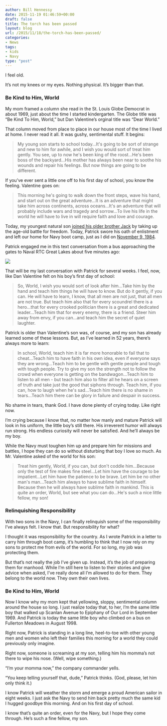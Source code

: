 ```yaml
---
author: Bill Hennessy
date: 2015-11-19 01:46:59+00:00
draft: false
title: The torch has been passed
layout: blog
url: /2015/11/18/the-torch-has-been-passed/
categories:
- News
tags:
- kids
- Navy
type: "post"
---
```


I feel old.

It’s not my knees or my eyes. Nothing physical. It’s bigger than that.



### Be Kind to Him, World



My mom framed a column she read in the St. Louis Globe Democrat in about 1969, just about the time I started kindergarten. The Globe title was “Be Kind To Him, World,” but Dan Valentine’s orginal title was “Dear World.”

That column moved from place to place in our house most of the time I lived at home. I never read it all. It was gushy, sentimental stuff. It begins:



> My young son starts to school today...It's going to be sort of strange and new to him for awhile, and I wish you would sort of treat him gently. You see, up to now he's been king of the roost...He's been boss of the backyard...His mother has always been near to soothe his wounds and repair his feelings.
But now things are going to be different.



If you’ve ever sent a little one off to his first day of school, you know the feeling. Valentine goes on:



> This morning he's going to walk down the front steps, wave his hand, and start out on the great adventure...It is an adventure that might take him across continents, across oceans...It's an adventure that will probably include wars and tragedy and sorrow...To live his life in the world he will have to live in will require faith and love and courage.



Today, my youngest natural son [joined his older brother Jack](https://hennessysview.com/2010/04/13/fair-winds-and-following-seas-son/) by taking up the age-old battle for freedom. Today, Patrick swore his oath of enlistment and left our home for Navy boot camp, just as I did on [November 9, 1984](https://takemeback.to/09-November-1984).

Patrick engaged me in this text conversation from a bus approaching the gates to Naval RTC Great Lakes about five minutes ago:

[![](https://hennessysview.com/wp-content/uploads/2015/11/1447894568_thumb.png)
](https://hennessysview.com/wp-content/uploads/2015/11/1447894568_full.png)

That will be my last conversation with Patrick for several weeks. I feel, now, like Dan Valentine felt on his boy’s first day of school:



> So, World, I wish you would sort of look after him...Take him by the hand and teach him things he will have to know.
But do it gently, if you can.
He will have to learn, I know, that all men are not just, that all men are not true.
But teach him also that for every scoundrel there is a hero...that for every crooked politician there is a great and dedicated leader...Teach him that for every enemy, there is a friend.
Steer him away from envy, if you can...and teach him the secret of quiet laughter.



Patrick is older than Valentine’s son was, of course, and my son has already learned some of these lessons. But, as I’ve learned in 52 years, there’s always more to learn:



> In school, World, teach him it is far more honorable to fail that to cheat...Teach him to have faith in his own idea, even if everyone says they are wrong...Teach him to be gentle with gentle people and tough with tough people. Try to give my son the strength not to follow the crowd when everyone is getting on the bandwagon...Teach him to listen to all men - but teach him also to filter all he hears on a screen of truth and take just the good that siphons through. Teach him, if you can, how to laugh when he's sad...Teach him there is no shame in tears...Teach him there can be glory in failure and despair in success.



No shame in tears, thank God. I have done plenty of crying today. Like right now.

I’m crying because I know that, no matter how manly and mature Patrick will look in his uniform, the little boy’s still there. His irreverent humor will always run strong. His endless curiosity will never be satisfied. And he’ll always be my boy.

While the Navy must toughen him up and prepare him for missions and battles, I hope they can do so without disturbing that boy I love so much. As Mr. Valentine asked of the world for his son:



> Treat him gently, World, if you can, but don't coddle him...Because only the test of fire makes fine steel...Let him have the courage to be impatient...Let him have the patience to be brave.
Let him be no other man's man...Teach him always to have sublime faith in himself.
Because then he will always have sublime faith in mankind.
This is quite an order, World, but see what you can do...He's such a nice little fellow, my son!





### Relinquishing Responsibility



With two sons in the Navy, I can finally relinquish some of the responsibility I’ve always felt. I know that. But responsibility for what?

I thought it was responsibility for the country. As I wrote Patrick in a letter to carry him through boot camp, it’s humbling to think that I now rely on my sons to protect me from evils of the world. For so long, my job was protecting them.

But that’s not really the job I’ve given up. Instead, it’s the job of preparing them for manhood. While I’m still here to listen to their stories and give advice when asked, I’ve really done all I’m allowed to do for them. They belong to the world now. They own their own lives.



### Be Kind to Him, World



Now I know why my mom kept that yellowing, sloppy, sentimental column around the house so long. I just realize today that, to her, I’m the same little boy that walked up Scanlan Avenue to Epiphany of Our Lord in September 1969. And Patrick is today the same little boy who climbed on a bus on Fullerton Meadows in August 1998.

Right now, Patrick is standing in a long line, heel-to-toe with other young men and women who left their families this morning for a world they could previously only imagine.

Right now, someone is screaming at my son, telling him his momma’s not there to wipe his nose. (Well, wipe something.)

“I’m your momma now,” the company commander yells.

“You keep telling yourself that, dude,” Patrick thinks. (God, please, let him only think it.)

I know Patrick will weather the storm and emerge a proud American sailor in eight weeks. I just ask the Navy to send him back pretty much the same kid I hugged goodbye this morning. And on his first day of school.

I know that’s quite an order, even for the Navy, but I hope they come through. He’s such a fine fellow, my son.
